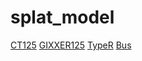 # splat_model

[CT125](https://playcanvas.com/viewer/?load=https://alsterium.github.io/splat_model/ct125.compressed.ply)
[GIXXER125](https://playcanvas.com/viewer/?load=https://alsterium.github.io/splat_model/gixxer.compressed.ply)
[TypeR](https://playcanvas.com/viewer/?load=https://alsterium.github.io/splat_model/typer.compressed.ply)
[Bus](https://playcanvas.com/viewer/?load=https://alsterium.github.io/splat_model/bus.compressed.ply)
